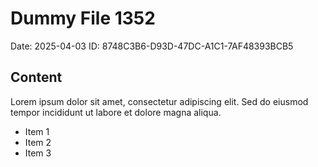 # Dummy File 1352

Date: 2025-04-03
ID: 8748C3B6-D93D-47DC-A1C1-7AF48393BCB5

## Content

Lorem ipsum dolor sit amet, consectetur adipiscing elit.
Sed do eiusmod tempor incididunt ut labore et dolore magna aliqua.

* Item 1
* Item 2
* Item 3


